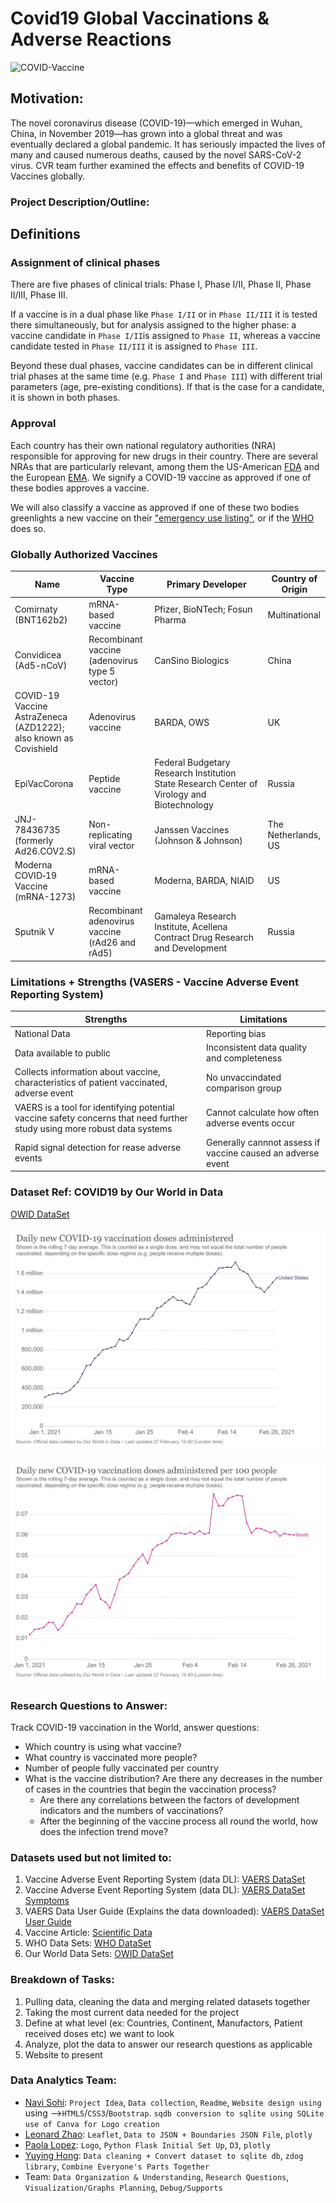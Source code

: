 # Covid19 Global Vaccinations & Adverse Reactions

![COVID-Vaccine](Images/Images3.jpg)

## Motivation:
The novel coronavirus disease (COVID-19)—which emerged in Wuhan, China, in November 2019—has grown into a global threat and was eventually declared a global pandemic. It has seriously impacted the lives of many and caused numerous deaths, caused by the novel SARS-CoV-2 virus. CVR team further examined the effects and benefits of COVID-19 Vaccines globally.  

### Project Description/Outline:
## Definitions

### Assignment of clinical phases
There are five phases of clinical trials: Phase I, Phase I/II, Phase II, Phase II/III, Phase III.

If a vaccine is in a dual phase like `Phase I/II` or in `Phase II/III` it is tested there simultaneously, but for analysis assigned to the higher phase: a vaccine candidate in `Phase I/II`is assigned to `Phase II`, whereas a vaccine candidate tested in `Phase II/III` it is assigned to `Phase III`.

Beyond these dual phases, vaccine candidates can be in different clinical trial phases at the same time (e.g. `Phase I` and `Phase III`) with different trial parameters (age, pre-existing conditions). If that is the case for a candidate, it is shown in both phases.

### Approval
Each country has their own national regulatory authorities (NRA) responsible for approving for new drugs in their country. There are several NRAs that are particularly relevant, among them the US-American [FDA](https://www.fda.gov/vaccines-blood-biologics/industry-biologics/coronavirus-covid-19-cber-regulated-biologics) and the European [EMA](https://www.ema.europa.eu/en/human-regulatory/overview/public-health-threats/coronavirus-disease-covid-19/treatments-vaccines-covid-19). We signify a COVID-19 vaccine as approved if one of these bodies approves a vaccine. 

We will also classify a vaccine as approved if one of these two bodies greenlights a new vaccine on their ["emergency use listing"](https://www.who.int/news-room/q-a-detail/coronavirus-disease-use-of-emergency-use-listing-procedure-forvaccines-against-covid-19), or if the [WHO](https://www.who.int/teams/regulation-prequalification/eul/covid-19) does so. 

### Globally Authorized Vaccines


|         Name              | Vaccine Type | Primary Developer | Country of Origin |
|------------------------------------|------------------------------------|------------------------------------|------------------------------------|
| Comirnaty (BNT162b2)| mRNA-based vaccine | Pfizer, BioNTech; Fosun Pharma | Multinational |
| Convidicea (Ad5-nCoV)| Recombinant vaccine (adenovirus type 5 vector) | CanSino Biologics | China |
| COVID-19 Vaccine AstraZeneca (AZD1222); also known as Covishield| Adenovirus vaccine | BARDA, OWS | UK |
| EpiVacCorona| Peptide vaccine | Federal Budgetary Research Institution State Research Center of Virology and Biotechnology| Russia |
| JNJ-78436735 (formerly Ad26.COV2.S)| Non-replicating viral vector | Janssen Vaccines (Johnson & Johnson) | The Netherlands, US |
| Moderna COVID‑19 Vaccine (mRNA-1273)| mRNA-based vaccine | Moderna, BARDA, NIAID | US |
| Sputnik V | Recombinant adenovirus vaccine (rAd26 and rAd5) | Gamaleya Research Institute, Acellena Contract Drug Research and Development | Russia |

### Limitations + Strengths (VASERS - Vaccine Adverse Event Reporting System)


|         Strengths               | Limitations |
|------------------------------------|------------------------------------|
| National Data | Reporting bias |
| Data available to public | Inconsistent data quality and completeness	|
| Collects information about vaccine, characteristics of patient vaccinated, adverse event | No unvaccindated comparison group |
| VAERS is a tool for identifying potential vaccine safety concerns that need further study using more robust data systems | Cannot calculate how often adverse events occur |
| Rapid signal detection for rease adverse events | Generally cannnot assess if vaccine caused an adverse event	|

### Dataset Ref: COVID19 by Our World in Data
[OWID DataSet](https://github.com/owid/covid-19-data/tree/master/public/data)

![COVID-Vaccine](Images/DailyNewC19v.jpg)

![COVID-Vaccine](Images/DailyNewC19w.jpg)

### Research Questions to Answer:
Track COVID-19 vaccination in the World, answer questions:
* Which country is using what vaccine?
* What country is vaccinated more people?
* Number of people fully vaccinated per country
* What is the vaccine distribution? Are there any decreases in the number of cases in the countries that begin the vaccination process?
    * Are there any correlations between the factors of development indicators and the numbers of vaccinations?
    * After the beginning of the vaccine process all round the world, how does the infection trend move?

### Datasets used but not limited to:
1. Vaccine Adverse Event Reporting System (data DL): [VAERS DataSet](https://vaers.hhs.gov/data/datasets.html)
2. Vaccine Adverse Event Reporting System (data DL): [VAERS DataSet Symptoms](https://vaers.hhs.gov/data/datasets.html)
3. VAERS Data User Guide (Explains the data downloaded): [VAERS DataSet User Guide](https://vaers.hhs.gov/docs/VAERSDataUseGuide_November2020.pdf)
4. Vaccine Article: [Scientific Data](https://www.nature.com/articles/s41597-020-00688-8)
5. WHO Data Sets: [WHO DataSet](https://www.who.int/publications/m/item/draft-landscape-of-covid-19-candidate-vaccines)
6. Our World Data Sets: [OWID DataSet](https://github.com/owid/covid-19-data/tree/master/public/data)

### Breakdown of Tasks:
1. Pulling data, cleaning the data and merging related datasets together
2. Taking the most current data needed for the project
3. Define at what level (ex: Countries, Continent, Manufactors, Patient received doses etc) we want to look 
4. Analyze, plot the data to answer our research questions as applicable
5. Website to present 

### Data Analytics Team:
* [Navi Sohi](https://github.com/PlainJane20): `Project Idea`, `Data collection`, `Readme`, `Website design using` using -->`HTML5`/`CSS3`/`Bootstrap`. `sqdb conversion to sqlite using SQLite` `use of Canva for Logo creation`
* [Leonard Zhao](https://github.com/leonardz17): `Leaflet`, `Data to JSON + Boundaries JSON File`, `plotly` 
* [Paola Lopez](https://github.com/paola1395): `Logo`, `Python Flask Initial Set Up`, `D3`, `plotly`
* [Yuying Hong](https://github.com/yuyhong23): `Data cleaning + Convert dataset to sqlite db`,  `zdog library`, `Combine Everyone's Parts Together`
* Team: `Data Organization & Understanding`, `Research Questions`, `Visualization/Graphs Planning`, `Debug/Supports`

